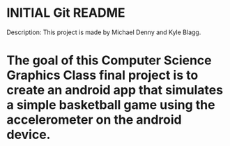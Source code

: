 INITIAL Git README
==================
Description:
This project is made by Michael Denny and Kyle Blagg.

The goal of this Computer Science Graphics Class final project is to create
an android app that simulates a simple basketball game using the
accelerometer on the android device.
================== 
